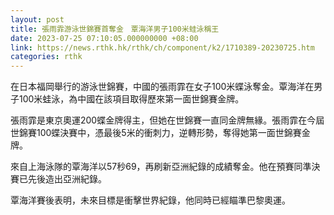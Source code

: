 ```yaml
---
layout: post
title: 張雨霏游泳世錦賽首奪金　覃海洋男子100米蛙泳稱王
date: 2023-07-25 07:10:05.000000000 +08:00
link: https://news.rthk.hk/rthk/ch/component/k2/1710389-20230725.htm
categories: rthk
---
```


在日本福岡舉行的游泳世錦賽，中國的張雨霏在女子100米蝶泳奪金。覃海洋在男子100米蛙泳，為中國在該項目取得歷來第一面世錦賽金牌。
 
張雨霏是東京奧運200蝶金牌得主，但她在世錦賽一直同金牌無緣。張雨霏在今屆世錦賽100蝶決賽中，憑最後5米的衝刺力，逆轉形勢，奪得她第一面世錦賽金牌。 

來自上海泳隊的覃海洋以57秒69，再刷新亞洲紀錄的成績奪金。他在預賽同準決賽已先後造出亞洲紀錄。

覃海洋賽後表明，未來目標是衝擊世界紀錄，他同時已經瞄準巴黎奧運。

